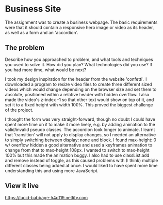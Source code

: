 # Business Site

The assignment was to create a business webpage. The basic requirements were that it should contain a responsive hero image or video as its header, as well as a form and an 'accordion'. 

## The problem

Describe how you approached to problem, and what tools and techniques you used to solve it. How did you plan? What technologies did you use? If you had more time, what would be next?

I took my design inspiration for the header from the website 'confetti'. I downloaded a program to resize video files to create three different sized videos which would change depending on the browser size and set them to absolute, positioned within a relative header with hidden overflow. I also made the video's z-index -1 so that other text would show on top of it, and set it to a fixed height with width 100%. This proved the biggest challenge of the project. 

I thought the form was very straight-forward, though no doubt I could have spent more time on it to make it more lively, e.g. by adding animation to the valid/invalid pseudo classes. The accordion took longer to animate. I learnt that 'transition' will not apply to display changes, so I needed an alternative to simply switching between display: none and block. I found max-height: 0 w/ overflow hidden a good alternative and used a keyframes animation to change from that to max-height 108px. I wanted to switch to max-height 100% but this made the animation buggy. I also had to use classList.add and remove instead of toggle, as this caused problems with (I think) multiple different classes being added at once. I would liked to have spent more time understanding this and using more JavaScript. 


## View it live
https://lucid-babbage-54df19.netlify.com

